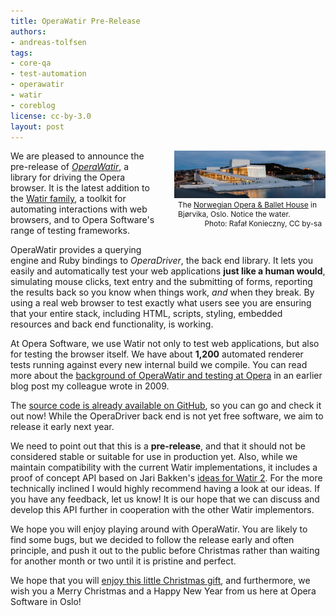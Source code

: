 ```yaml
---
title: OperaWatir Pre-Release
authors:
- andreas-tolfsen
tags:
- core-qa
- test-automation
- operawatir
- watir
- coreblog
license: cc-by-3.0
layout: post
---
```


<div style="width: 48%; float: right; margin: 0 0 2em 2em;"><img src="/blog/operawatir-pre-release/800px-Full_Opera_by_night.jpg" alt="" /> <p style="font-size: 85%; margin: 0; padding: 0 .5em">The <a href="http://operaen.no/">Norwegian Opera &amp; Ballet House</a> in Bjørvika, Oslo.  Notice the water.</p> <p style="text-align: right; font-size: 85%; margin: 0; padding: 0 .5em">Photo: Rafał Konieczny, CC by-sa</p></div>

<p>
  We are pleased to announce the pre-release
  of <em><a href="http://operawatir.org/">OperaWatir</a></em>, a
  library for driving the Opera browser.  It is the latest addition to
  the <a href="http://watir.com/">Watir family</a>, a toolkit for
  automating interactions with web browsers, and to Opera Software&#39;s
  range of testing frameworks.
</p>

<p>
  OperaWatir provides a querying engine and Ruby bindings to
  <em>OperaDriver</em>, the back end library.  It lets you easily and
  automatically test your web applications <strong>just like a human
  would</strong>, simulating mouse clicks, text entry and the submitting
  of forms, reporting the results back so you know when things work,
  <em>and</em> when they break.
  By using a real web browser to test exactly what users see you are
  ensuring that your entire stack, including HTML, scripts, styling,
  embedded resources and back end functionality, is working.
</p>

<p>
  At Opera Software, we use Watir not only to test web applications,
  but also for testing the browser itself.  We have
  about <strong>1,200</strong> automated renderer tests running
  against every new internal build we compile.  You can read more
  about
  the <a href="http://my.opera.com/core/blog/2009/03/06/test-automation-with-operawatir">background
  of OperaWatir and testing at Opera</a> in an earlier blog post my
  colleague wrote in 2009.
</p>

<p>
  The <a href="https://github.com/operasoftware/operawatir">source
  code is already available on GitHub</a>, so you can go and check it out now!
  While the OperaDriver back end is not yet free software,
  we aim to release it early next year.
</p>

<p>
  We need to point out that this is a <strong>pre-release</strong>,
  and that it should not be considered stable or suitable for use in
  production yet. Also, while we maintain compatibility with the current Watir
  implementations, it includes a proof of concept API based on Jari
  Bakken&#39;s <a href="http://github.com/jarib/watir-webdriver/wiki/Comparison-with-Watir-1.X">ideas
  for Watir 2</a>.  For the more technically inclined I
  would highly recommend having a look at our ideas. If you have any feedback,
  let us know! It is our hope that we can discuss and develop this API
  further in cooperation with the other Watir implementors.
</p>

<p>
  We hope you will enjoy playing around with
  OperaWatir. You are likely to find some bugs, but we decided to follow
  the release early and often principle, and push it out to the public before
  Christmas rather than waiting for another month or two until
  it is pristine and perfect.
</p>

<p>
  We hope that you will <a href="http://operawatir.org/">enjoy this
  little Christmas gift</a>, and furthermore, we wish you a Merry
  Christmas and a Happy New Year from us here at Opera Software in
  Oslo!
</p>
